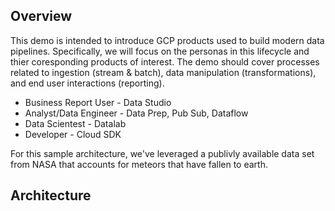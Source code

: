 ## Overview

This demo is intended to introduce GCP products used to build modern data pipelines. Specifically, we will focus on the personas in this lifecycle and thier coresponding products of interest. The demo should cover processes related to ingestion (stream & batch), data manipulation (transformations), and end user interactions (reporting).

- Business Report User - Data Studio
- Analyst/Data Engineer - Data Prep, Pub Sub, Dataflow
- Data Scientest - Datalab
- Developer - Cloud SDK

For this sample architecture, we've leveraged a publivly available data set from NASA that accounts for meteors that have fallen to earth. 

## Architecture